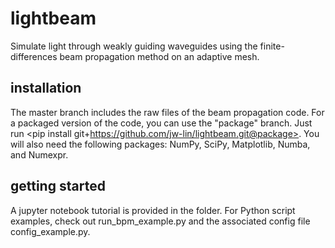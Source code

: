 # lightbeam
Simulate light through weakly guiding waveguides using the finite-differences beam propagation method on an adaptive mesh.

## installation
The master branch includes the raw files of the beam propagation code. For a packaged version of the code, you can use the "package" branch. Just run <pip install git+https://github.com/jw-lin/lightbeam.git@package>. You will also need the following packages: NumPy, SciPy, Matplotlib, Numba, and Numexpr.

## getting started
A jupyter notebook tutorial is provided in the <tutorial> folder. For Python script examples, check out run_bpm_example.py and the associated config file config_example.py.
